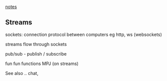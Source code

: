 [notes](notes.md)

## Streams

sockets:
connection protocol between computers eg http, ws (websockets)

streams flow through sockets

pub/sub - publish / subscribe

fun fun functions MPJ (on streams)


See also .. chat,
